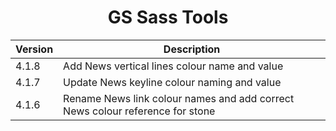<h1 align="center">GS Sass Tools</h1>

| Version | Description |
|---------|-------------|
| 4.1.8 | Add News vertical lines colour name and value |
| 4.1.7 | Update News keyline colour naming and value |
| 4.1.6 | Rename News link colour names and add correct News colour reference for stone |